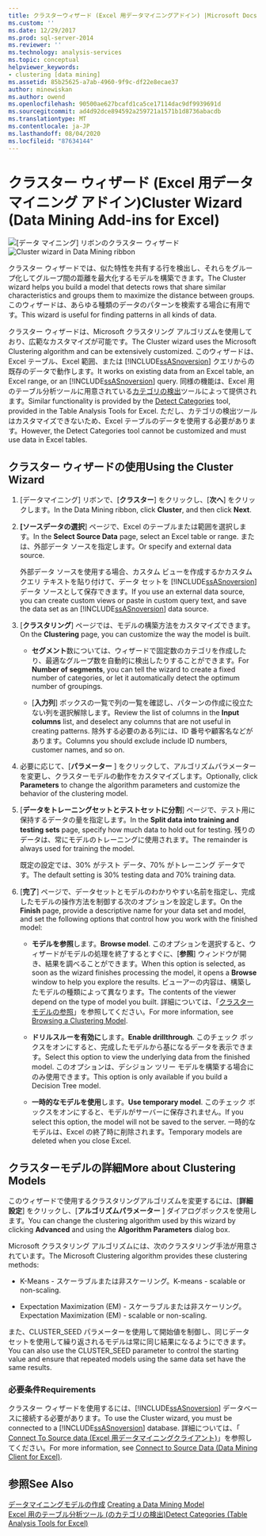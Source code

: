 ```yaml
---
title: クラスターウィザード (Excel 用データマイニングアドイン) |Microsoft Docs
ms.custom: ''
ms.date: 12/29/2017
ms.prod: sql-server-2014
ms.reviewer: ''
ms.technology: analysis-services
ms.topic: conceptual
helpviewer_keywords:
- clustering [data mining]
ms.assetid: 85b25625-a7ab-4960-9f9c-df22e8ecae37
author: minewiskan
ms.author: owend
ms.openlocfilehash: 90500ae627bcafd1ca5ce17114dac9df9939691d
ms.sourcegitcommit: ad4d92dce894592a259721a1571b1d8736abacdb
ms.translationtype: MT
ms.contentlocale: ja-JP
ms.lasthandoff: 08/04/2020
ms.locfileid: "87634144"
---
```

# <a name="cluster-wizard-data-mining-add-ins-for-excel"></a><span data-ttu-id="133dd-102">クラスター ウィザード (Excel 用データ マイニング アドイン)</span><span class="sxs-lookup"><span data-stu-id="133dd-102">Cluster Wizard (Data Mining Add-ins for Excel)</span></span>
  <span data-ttu-id="133dd-103">![[データ マイニング] リボンのクラスター ウィザード](media/dmc-cluster.gif "[データ マイニング] リボンのクラスター ウィザード")</span><span class="sxs-lookup"><span data-stu-id="133dd-103">![Cluster wizard in Data Mining ribbon](media/dmc-cluster.gif "Cluster wizard in Data Mining ribbon")</span></span>  
  
 <span data-ttu-id="133dd-104">クラスター ウィザードでは、似た特性を共有する行を検出し、それらをグループ化してグループ間の距離を最大化するモデルを構築できます。</span><span class="sxs-lookup"><span data-stu-id="133dd-104">The Cluster wizard helps you build a model that detects rows that share similar characteristics and groups them to maximize the distance between groups.</span></span> <span data-ttu-id="133dd-105">このウィザードは、あらゆる種類のデータのパターンを検索する場合に有用です。</span><span class="sxs-lookup"><span data-stu-id="133dd-105">This wizard is useful for finding patterns in all kinds of data.</span></span>  
  
 <span data-ttu-id="133dd-106">クラスター ウィザードは、Microsoft クラスタリング アルゴリズムを使用しており、広範なカスタマイズが可能です。</span><span class="sxs-lookup"><span data-stu-id="133dd-106">The Cluster wizard uses the Microsoft Clustering algorithm and can be extensively customized.</span></span> <span data-ttu-id="133dd-107">このウィザードは、Excel テーブル、Excel 範囲、または [!INCLUDE[ssASnoversion](../includes/ssasnoversion-md.md)] クエリからの既存のデータで動作します。</span><span class="sxs-lookup"><span data-stu-id="133dd-107">It works on existing data from an Excel table, an Excel range, or an [!INCLUDE[ssASnoversion](../includes/ssasnoversion-md.md)] query.</span></span> <span data-ttu-id="133dd-108">同様の機能は、Excel 用のテーブル分析ツールに用意されている[カテゴリの検出](detect-categories-table-analysis-tools-for-excel.md)ツールによって提供されます。</span><span class="sxs-lookup"><span data-stu-id="133dd-108">Similar functionality is provided by the [Detect Categories](detect-categories-table-analysis-tools-for-excel.md) tool, provided in the Table Analysis Tools for Excel.</span></span> <span data-ttu-id="133dd-109">ただし、カテゴリの検出ツールはカスタマイズできないため、Excel テーブルのデータを使用する必要があります。</span><span class="sxs-lookup"><span data-stu-id="133dd-109">However, the Detect Categories tool cannot be customized and must use data in Excel tables.</span></span>  
  
## <a name="using-the-cluster-wizard"></a><span data-ttu-id="133dd-110">クラスター ウィザードの使用</span><span class="sxs-lookup"><span data-stu-id="133dd-110">Using the Cluster Wizard</span></span>  
  
1.  <span data-ttu-id="133dd-111">[データマイニング] リボンで、[**クラスター**] をクリックし、[**次へ**] をクリックします。</span><span class="sxs-lookup"><span data-stu-id="133dd-111">In the Data Mining ribbon, click **Cluster**, and then click **Next**.</span></span>  
  
2.  <span data-ttu-id="133dd-112">**[ソースデータの選択**] ページで、Excel のテーブルまたは範囲を選択します。</span><span class="sxs-lookup"><span data-stu-id="133dd-112">In the **Select Source Data** page, select an Excel table or range.</span></span> <span data-ttu-id="133dd-113">または、外部データ ソースを指定します。</span><span class="sxs-lookup"><span data-stu-id="133dd-113">Or specify and external data source.</span></span>  
  
     <span data-ttu-id="133dd-114">外部データ ソースを使用する場合、カスタム ビューを作成するかカスタム クエリ テキストを貼り付けて、データ セットを [!INCLUDE[ssASnoversion](../includes/ssasnoversion-md.md)] データ ソースとして保存できます。</span><span class="sxs-lookup"><span data-stu-id="133dd-114">If you use an external data source, you can create custom views or paste in custom query text, and save the data set as an [!INCLUDE[ssASnoversion](../includes/ssasnoversion-md.md)] data source.</span></span>  
  
3.  <span data-ttu-id="133dd-115">[**クラスタリング**] ページでは、モデルの構築方法をカスタマイズできます。</span><span class="sxs-lookup"><span data-stu-id="133dd-115">On the **Clustering** page, you can customize the way the model is built.</span></span>  
  
    -   <span data-ttu-id="133dd-116">**セグメント**数については、ウィザードで固定数のカテゴリを作成したり、最適なグループ数を自動的に検出したりすることができます。</span><span class="sxs-lookup"><span data-stu-id="133dd-116">For **Number of segments**, you can tell the wizard to create a fixed number of categories, or let it automatically detect the optimum number of groupings.</span></span>  
  
    -   <span data-ttu-id="133dd-117">[**入力列**] ボックスの一覧で列の一覧を確認し、パターンの作成に役立たない列を選択解除します。</span><span class="sxs-lookup"><span data-stu-id="133dd-117">Review the list of columns in the **Input columns** list, and deselect any columns that are not useful in creating patterns.</span></span> <span data-ttu-id="133dd-118">除外する必要のある列には、ID 番号や顧客名などがあります。</span><span class="sxs-lookup"><span data-stu-id="133dd-118">Columns you should exclude include ID numbers, customer names, and so on.</span></span>  
  
4.  <span data-ttu-id="133dd-119">必要に応じて、[**パラメーター** ] をクリックして、アルゴリズムパラメーターを変更し、クラスターモデルの動作をカスタマイズします。</span><span class="sxs-lookup"><span data-stu-id="133dd-119">Optionally, click **Parameters** to change the algorithm parameters and customize the behavior of the clustering model.</span></span>  
  
5.  <span data-ttu-id="133dd-120">[**データをトレーニングセットとテストセットに分割**] ページで、テスト用に保持するデータの量を指定します。</span><span class="sxs-lookup"><span data-stu-id="133dd-120">In the **Split data into training and testing sets** page, specify how much data to hold out for testing.</span></span> <span data-ttu-id="133dd-121">残りのデータは、常にモデルのトレーニングに使用されます。</span><span class="sxs-lookup"><span data-stu-id="133dd-121">The remainder is always used for training the model.</span></span>  
  
     <span data-ttu-id="133dd-122">既定の設定では、30% がテスト データ、70% がトレーニング データです。</span><span class="sxs-lookup"><span data-stu-id="133dd-122">The default setting is 30% testing data and 70% training data.</span></span>  
  
6.  <span data-ttu-id="133dd-123">[**完了**] ページで、データセットとモデルのわかりやすい名前を指定し、完成したモデルの操作方法を制御する次のオプションを設定します。</span><span class="sxs-lookup"><span data-stu-id="133dd-123">On the **Finish** page, provide a descriptive name for your data set and model, and set the following options that control how you work with the finished model:</span></span>  
  
    -   <span data-ttu-id="133dd-124">**モデルを参照**します。</span><span class="sxs-lookup"><span data-stu-id="133dd-124">**Browse model**.</span></span> <span data-ttu-id="133dd-125">このオプションを選択すると、ウィザードがモデルの処理を終了するとすぐに、[**参照**] ウィンドウが開き、結果を調べることができます。</span><span class="sxs-lookup"><span data-stu-id="133dd-125">When this option is selected, as soon as the wizard finishes processing the model, it opens a **Browse** window to help you explore the results.</span></span> <span data-ttu-id="133dd-126">ビューアーの内容は、構築したモデルの種類によって異なります。</span><span class="sxs-lookup"><span data-stu-id="133dd-126">The contents of the viewer depend on the type of model you built.</span></span> <span data-ttu-id="133dd-127">詳細については、「[クラスターモデルの参照](browsing-a-clustering-model.md)」を参照してください。</span><span class="sxs-lookup"><span data-stu-id="133dd-127">For more information, see [Browsing a Clustering Model](browsing-a-clustering-model.md).</span></span>  
  
    -   <span data-ttu-id="133dd-128">**ドリルスルーを有効に**します。</span><span class="sxs-lookup"><span data-stu-id="133dd-128">**Enable drillthrough**.</span></span> <span data-ttu-id="133dd-129">このチェック ボックスをオンにすると、完成したモデルから基になるデータを表示できます。</span><span class="sxs-lookup"><span data-stu-id="133dd-129">Select this option to view the underlying data from the finished model.</span></span> <span data-ttu-id="133dd-130">このオプションは、デシジョン ツリー モデルを構築する場合にのみ使用できます。</span><span class="sxs-lookup"><span data-stu-id="133dd-130">This option is only available if you build a Decision Tree model.</span></span>  
  
    -   <span data-ttu-id="133dd-131">**一時的なモデルを使用**します。</span><span class="sxs-lookup"><span data-stu-id="133dd-131">**Use temporary model**.</span></span> <span data-ttu-id="133dd-132">このチェック ボックスをオンにすると、モデルがサーバーに保存されません。</span><span class="sxs-lookup"><span data-stu-id="133dd-132">If you select this option, the model will not be saved to the server.</span></span> <span data-ttu-id="133dd-133">一時的なモデルは、Excel の終了時に削除されます。</span><span class="sxs-lookup"><span data-stu-id="133dd-133">Temporary models are deleted when you close Excel.</span></span>  
  
## <a name="more-about-clustering-models"></a><span data-ttu-id="133dd-134">クラスターモデルの詳細</span><span class="sxs-lookup"><span data-stu-id="133dd-134">More about Clustering Models</span></span>  
 <span data-ttu-id="133dd-135">このウィザードで使用するクラスタリングアルゴリズムを変更するには、[**詳細設定**] をクリックし、[**アルゴリズムパラメーター** ] ダイアログボックスを使用します。</span><span class="sxs-lookup"><span data-stu-id="133dd-135">You can change the clustering algorithm used by this wizard by clicking **Advanced** and using the **Algorithm Parameters** dialog box.</span></span>  
  
 <span data-ttu-id="133dd-136">Microsoft クラスタリング アルゴリズムには、次のクラスタリング手法が用意されています。</span><span class="sxs-lookup"><span data-stu-id="133dd-136">The Microsoft Clustering algorithm provides these clustering methods:</span></span>  
  
-   <span data-ttu-id="133dd-137">K-Means - スケーラブルまたは非スケーリング。</span><span class="sxs-lookup"><span data-stu-id="133dd-137">K-means -  scalable or non-scaling.</span></span>  
  
-   <span data-ttu-id="133dd-138">Expectation Maximization (EM) - スケーラブルまたは非スケーリング。</span><span class="sxs-lookup"><span data-stu-id="133dd-138">Expectation Maximization (EM) - scalable or non-scaling.</span></span>  
  
 <span data-ttu-id="133dd-139">また、CLUSTER_SEED パラメーターを使用して開始値を制御し、同じデータ セットを使用して繰り返されるモデルは常に同じ結果になるようにできます。</span><span class="sxs-lookup"><span data-stu-id="133dd-139">You can also use the CLUSTER_SEED parameter to control the starting value and ensure that repeated models using the same data set have the same results.</span></span>  
  
### <a name="requirements"></a><span data-ttu-id="133dd-140">必要条件</span><span class="sxs-lookup"><span data-stu-id="133dd-140">Requirements</span></span>  
 <span data-ttu-id="133dd-141">クラスター ウィザードを使用するには、[!INCLUDE[ssASnoversion](../includes/ssasnoversion-md.md)] データベースに接続する必要があります。</span><span class="sxs-lookup"><span data-stu-id="133dd-141">To use the Cluster wizard, you must be connected to a [!INCLUDE[ssASnoversion](../includes/ssasnoversion-md.md)] database.</span></span> <span data-ttu-id="133dd-142">詳細については、「 [Connect To Source data &#40;Excel 用データマイニングクライアント&#41;](connect-to-source-data-data-mining-client-for-excel.md)」を参照してください。</span><span class="sxs-lookup"><span data-stu-id="133dd-142">For more information, see [Connect to Source Data &#40;Data Mining Client for Excel&#41;](connect-to-source-data-data-mining-client-for-excel.md).</span></span>  
  
## <a name="see-also"></a><span data-ttu-id="133dd-143">参照</span><span class="sxs-lookup"><span data-stu-id="133dd-143">See Also</span></span>  
 <span data-ttu-id="133dd-144">[データマイニングモデルの作成](creating-a-data-mining-model.md) </span><span class="sxs-lookup"><span data-stu-id="133dd-144">[Creating a Data Mining Model](creating-a-data-mining-model.md) </span></span>  
 [<span data-ttu-id="133dd-145">Excel 用のテーブル分析ツール &#40;のカテゴリの検出&#41;</span><span class="sxs-lookup"><span data-stu-id="133dd-145">Detect Categories &#40;Table Analysis Tools for Excel&#41;</span></span>](detect-categories-table-analysis-tools-for-excel.md)  
  
  
